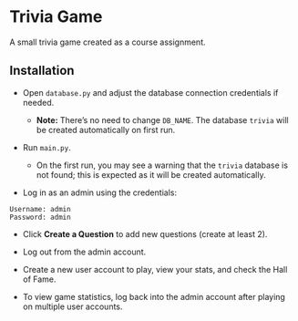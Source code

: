 # Trivia Game

A small trivia game created as a course assignment.

## Installation

- Open `database.py` and adjust the database connection credentials if needed.  
  - **Note:** There’s no need to change `DB_NAME`. The database `trivia` will be created automatically on first run.


- Run `main.py`.  
  - On the first run, you may see a warning that the `trivia` database is not found; this is expected as it will be created automatically.


- Log in as an admin using the credentials:  
```
Username: admin
Password: admin
```


- Click **Create a Question** to add new questions (create at least 2).

- Log out from the admin account.
  
- Create a new user account to play, view your stats, and check the Hall of Fame.

- To view game statistics, log back into the admin account after playing on multiple user accounts.
